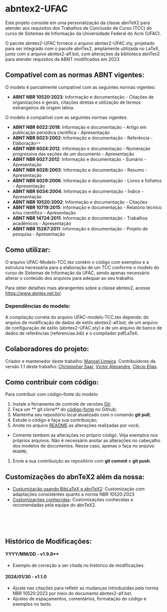 # abntex2-UFAC

Este projeto consiste em uma personalização da classe abnTeX2 para atender aos requisitos dos Trabalhos de Conclusão de Curso (TCC) do curso de Sistemas de Informação da Universidade Federal do Acre (UFAC).

O pacote abntex2-UFAC fornece o arquivo abntex2-UFAC.sty, projetado para ser integrado com o pacote abnTex2, amplamente utilizada no LaTeX, junto com o arquivo abntex2-alf.bst, com alterações da biblioteca abnTex2 para atender requisitos da ABNT modificados em 2023.


## Compatível com as normas ABNT vigentes:

O modelo é parcialmente compatível com as seguintes normas vigentes:

- **ABNT NBR 10520:2023**: Informação e documentação - Citações de organizações e gerais, citações diretas e utilização de termos estrangeiros de origem latina.

O modelo é compatível com as seguintes normas vigentes:

- **ABNT NBR 6022:2018**: Informação e documentação - Artigo em publicação periódica científica - Apresentação
- **ABNT NBR 6023:2002**:  Informação e documentação -  Referência - Elaboração`**`
- **ABNT NBR 6024:2012**: Informação e documentação - Numeração  progressiva das seções de um documento - Apresentação
- **ABNT NBR 6027:2012**: Informação e documentação - Sumário - Apresentação
- **ABNT NBR 6028:2003**: Informação e documentação - Resumo - Apresentação
- **ABNT NBR 6029:2006**: Informação e documentação - Livros e folhetos - Apresentação
- **ABNT NBR 6034:2004**: Informação e documentação - Índice - Apresentação
- **ABNT NBR 10520:2002**: Informação e documentação - Citações
- **ABNT NBR 10719:2015**: Informação e documentação - Relatório técnico e/ou científico - Apresentação
- **ABNT NBR 14724:2011**: Informação e documentação - Trabalhos acadêmicos - Apresentação
- **ABNT NBR 15287:2011**: Informação e documentação - Projeto de pesquisa - Apresentação


## Como utilizar:

O arquivo UFAC-Modelo-TCC.tex contém o código com exemplos e a estrutura necessária para a elaboração de um TCC conforme o modelo do curso de Sistemas de Informação da UFAC, sendo apenas necessário alterar o conteúdo dos arquivos para adequar ao seu trabalho.

Para obter detalhes mais abrangentes sobre a classe abntex2, acesse https://www.abntex.net.br/.

### Dependências do modelo:

A compilação correta do arquivo UFAC-modelo-TCC.tex depende: do arquivo de modificação de dados de estilo abntex2-alf.bst, de um arquivo de configuração de estilo (abntex2-UFAC.sty) e de um arquivo de banco de dados de referências (referencias.bib) e o compilador pdfLaTeX.


## Colaboradores do projeto:
Criador e mantenedor deste trabalho:
[Manoel Limeira](https://github.com/mlimeira).
Contribuidores da versão 1.1 deste trabalho:
[Christopher Saar](https://github.com/crCoelhos), [Victor Alexandre](https://github.com/vyctor922), [Clécio Elias](https://github.com/Cleps).


## Como contribuir com código:

Para contribuir com código-fonte do modelo:

1. Instale a ferramenta de controle de versões [Git](http://git-scm.com/);
1. Faça um ** git clone** do [código-fonte](https://github.com/mlimeira/ufac_si_template_tcc.git) no Github;
1. Mantenha seu repositório local atualizado com o comando **git pull**;
1. Estude o código e faça sua contribuição;
1. Anote no arquivo [README](https://github.com/mlimeira/ufac_si_template_tcc/blob/master/README) as alterações realizadas por você;
* Comente tambem as alterações no próprio código. Veja exemplos nos próprios arquivos. Não é necessário anotar as alterações no cabeçalho dos modelos de documentos. Nesse caso, apenas o faça no arquivo `README`;
1. Envie a sua contribuição ao repositório com **git commit** e **git push**.


## Customizações do abnTeX2 além da nossa:

- [Custumização usando BibLaTeX e abnTeX2](https://github.com/eekBR/ufpr-abntex2): Customização com adaptações consistentes quanto a norma NBR 10520:2023
- [Customizações conhecidas](https://github.com/abntex/abntex2/wiki/Customiza%C3%A7%C3%B5es-Conhecidas): Customizações conhecidas e recomendadas pela equipe do abnTeX2.


<br><br><br>


## Histórico de Modificações:
#### YYYY/MM/DD - v1.9.8**
- Exemplo de correção a ser citada no histórico de modificações.

#### 2024/01/30 - v1.1.0

- Ajuste nas citações para refletir as mudanças introduzidas pela norma NBR 10520:2023 por meio do documento abntex2-alf.bst.
- Ajustes de espaçamentos, comentários, formatação do código e exemplos no texto.
